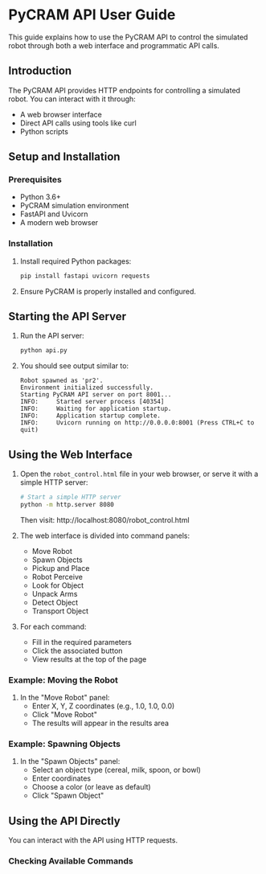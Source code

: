 # PyCRAM API User Guide

This guide explains how to use the PyCRAM API to control the simulated robot through both a web interface and programmatic API calls.

## Introduction

The PyCRAM API provides HTTP endpoints for controlling a simulated robot. You can interact with it through:
- A web browser interface
- Direct API calls using tools like curl
- Python scripts

## Setup and Installation

### Prerequisites
- Python 3.6+
- PyCRAM simulation environment
- FastAPI and Uvicorn
- A modern web browser

### Installation

1. Install required Python packages:
   ```bash
   pip install fastapi uvicorn requests
   ```

2. Ensure PyCRAM is properly installed and configured.

## Starting the API Server

1. Run the API server:
   ```bash
   python api.py
   ```

2. You should see output similar to:
   ```
   Robot spawned as 'pr2'.
   Environment initialized successfully.
   Starting PyCRAM API server on port 8001...
   INFO:     Started server process [40354]
   INFO:     Waiting for application startup.
   INFO:     Application startup complete.
   INFO:     Uvicorn running on http://0.0.0.0:8001 (Press CTRL+C to quit)
   ```

## Using the Web Interface

1. Open the `robot_control.html` file in your web browser, or serve it with a simple HTTP server:
   ```bash
   # Start a simple HTTP server
   python -m http.server 8080
   ```
   
   Then visit: http://localhost:8080/robot_control.html

2. The web interface is divided into command panels:
   - Move Robot
   - Spawn Objects
   - Pickup and Place
   - Robot Perceive
   - Look for Object
   - Unpack Arms
   - Detect Object
   - Transport Object

3. For each command:
   - Fill in the required parameters
   - Click the associated button
   - View results at the top of the page

### Example: Moving the Robot

1. In the "Move Robot" panel:
   - Enter X, Y, Z coordinates (e.g., 1.0, 1.0, 0.0)
   - Click "Move Robot"
   - The results will appear in the results area

### Example: Spawning Objects

1. In the "Spawn Objects" panel:
   - Select an object type (cereal, milk, spoon, or bowl)
   - Enter coordinates
   - Choose a color (or leave as default)
   - Click "Spawn Object"

## Using the API Directly

You can interact with the API using HTTP requests.

### Checking Available Commands 
